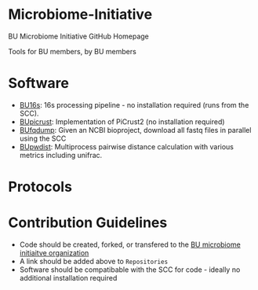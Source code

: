 # Microbiome-Initiative
BU Microbiome Initiative GitHub Homepage

Tools for BU members, by BU members

# Software
- [BU16s](https://github.com/Boston-University-Microbiome-Initiative/BU16s): 16s processing pipeline - no installation required (runs from the SCC).
- [BUpicrust](https://github.com/Boston-University-Microbiome-Initiative/BUpicrust): Implementation of PiCrust2 (no installation required)
- [BUfqdump](https://github.com/Boston-University-Microbiome-Initiative/BUfqdump): Given an NCBI bioproject, download all fastq files in parallel using the SCC
- [BUpwdist](https://github.com/Boston-University-Microbiome-Initiative/BUpwdist): Multiprocess pairwise distance calculation with various metrics including unifrac.

# Protocols

# Contribution Guidelines
- Code should be created, forked, or transfered to the [BU microbiome initiaitve organization](https://github.com/Boston-University-Microbiome-Initiative/)
- A link should be added above to `Repositories`
- Software should be compatibable with the SCC for code - ideally no additional installation required
